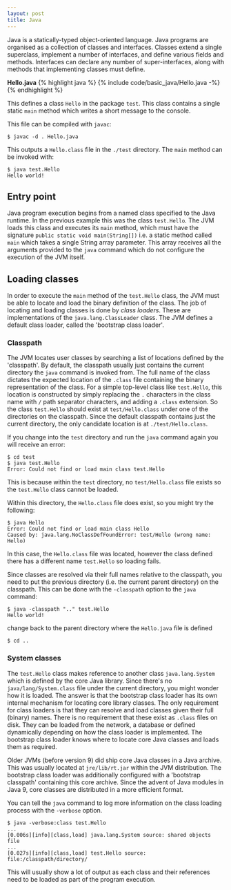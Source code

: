 ```yaml
---
layout: post
title: Java
---
```


Java is a statically-typed object-oriented language. Java programs are organised as a collection of classes and interfaces. Classes extend a single superclass, implement a number of interfaces, and define various fields and methods.
Interfaces can declare any number of super-interfaces, along with methods that implementing classes must define.

__Hello.java__
{% highlight java %}
{% include code/basic_java/Hello.java -%}
{% endhighlight %}

This defines a class `Hello` in the package `test`. This class contains a single static `main` method which writes a short message to the console.

This file can be compiled with `javac`:

    $ javac -d . Hello.java

This outputs a `Hello.class` file in the `./test` directory. The `main` method can be invoked with:

    $ java test.Hello
    Hello world!

## Entry point

Java program execution begins from a named class specified to the Java runtime. In the previous example this was the class `test.Hello`.
The JVM loads this class and executes its `main` method, which must have the signature `public static void main(String[])` i.e. a static 
method called `main` which takes a single String array parameter. This array receives all the arguments provided to the `java` command which
do not configure the execution of the JVM itself.

## Loading classes

In order to execute the `main` method of the `test.Hello` class, the JVM must be able to locate and load the binary definition of the class.
The job of locating and loading classes is done by _class loaders_. These are implementations of the `java.lang.ClassLoader` class. The JVM defines
a default class loader, called the 'bootstrap class loader'. 

### Classpath

The JVM locates user classes by searching a list of locations defined by the 'classpath'. By default, the classpath usually just contains the current
directory the `java` command is invoked from. The full name of the class dictates the expected location of the `.class` file containing the binary representation
of the class. For a simple top-level class like `test.Hello`, this location is constructed by simply replacing the `.` characters in the class name with `/` path
separator characters, and adding a `.class` extension. So the class `test.Hello` should exist at `test/Hello.class` under one of the directories on the classpath.
Since the default classpath contains just the current directory, the only candidate location is at `./test/Hello.class`.

If you change into the `test` directory and run the `java` command again you will receive an error:

    $ cd test
    $ java test.Hello
    Error: Could not find or load main class test.Hello

This is because within the `test` directory, no `test/Hello.class` file exists so the `test.Hello` class cannot be loaded.

Within this directory, the `Hello.class` file does exist, so you might try the following:

    $ java Hello
    Error: Could not find or load main class Hello
    Caused by: java.lang.NoClassDefFoundError: test/Hello (wrong name: Hello)

In this case, the `Hello.class` file was located, however the class defined there has a different name `test.Hello` so loading fails.

Since classes are resolved via their full names relative to the classpath, you need to put the previous directory (i.e. the current parent directory)
on the classpath. This can be done with the `-classpath` option to the `java` command:

    $ java -classpath ".." test.Hello
    Hello world!

change back to the parent directory where the `Hello.java` file is defined

    $ cd ..

### System classes

The `test.Hello` class makes reference to another class `java.lang.System` which is defined by the core Java library. Since there's no `java/lang/System.class` file
under the current directory, you might wonder how it is loaded. The answer is that the bootstrap class loader has its own internal mechanism for locating core library classes.
The only requirement for class loaders is that they can resolve and load classes given their full (binary) names. There is no requirement that these exist as `.class` files on
disk. They can be loaded from the network, a database or defined dynamically depending on how the class loader is implemented. The bootstrap class loader knows where to locate
core Java classes and loads them as required.

Older JVMs (before version 9) did ship core Java classes in a Java archive. This was usually located at `jre/lib/rt.jar` within the JVM distribution. The bootstrap class loader
was additionally configured with a 'bootstrap classpath' containing this core archive. Since the advent of Java modules in Java 9, core classes are distributed in a more efficient
format.

You can tell the `java` command to log more information on the class loading process with the `-verbose` option.

    $ java -verbose:class test.Hello
    ...
    [0.006s][info][class,load] java.lang.System source: shared objects file
    ...
    [0.027s][info][class,load] test.Hello source: file:/classpath/directory/

This will usually show a lot of output as each class and their references need to be loaded as part of the program execution.